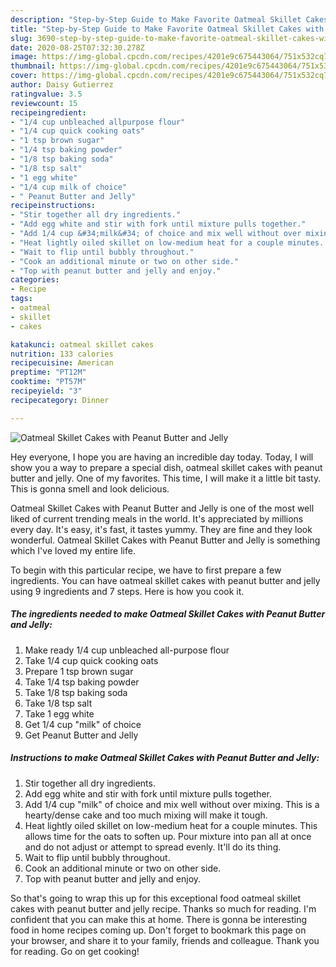 ```yaml
---
description: "Step-by-Step Guide to Make Favorite Oatmeal Skillet Cakes with Peanut Butter and Jelly"
title: "Step-by-Step Guide to Make Favorite Oatmeal Skillet Cakes with Peanut Butter and Jelly"
slug: 3690-step-by-step-guide-to-make-favorite-oatmeal-skillet-cakes-with-peanut-butter-and-jelly
date: 2020-08-25T07:32:30.278Z
image: https://img-global.cpcdn.com/recipes/4201e9c675443064/751x532cq70/oatmeal-skillet-cakes-with-peanut-butter-and-jelly-recipe-main-photo.jpg
thumbnail: https://img-global.cpcdn.com/recipes/4201e9c675443064/751x532cq70/oatmeal-skillet-cakes-with-peanut-butter-and-jelly-recipe-main-photo.jpg
cover: https://img-global.cpcdn.com/recipes/4201e9c675443064/751x532cq70/oatmeal-skillet-cakes-with-peanut-butter-and-jelly-recipe-main-photo.jpg
author: Daisy Gutierrez
ratingvalue: 3.5
reviewcount: 15
recipeingredient:
- "1/4 cup unbleached allpurpose flour"
- "1/4 cup quick cooking oats"
- "1 tsp brown sugar"
- "1/4 tsp baking powder"
- "1/8 tsp baking soda"
- "1/8 tsp salt"
- "1 egg white"
- "1/4 cup milk of choice"
- " Peanut Butter and Jelly"
recipeinstructions:
- "Stir together all dry ingredients."
- "Add egg white and stir with fork until mixture pulls together."
- "Add 1/4 cup &#34;milk&#34; of choice and mix well without over mixing. This is a hearty/dense cake and too much mixing will make it tough."
- "Heat lightly oiled skillet on low-medium heat for a couple minutes. This allows time for the oats to soften up. Pour mixture into pan all at once and do not adjust or attempt to spread evenly. It&#39;ll do its thing."
- "Wait to flip until bubbly throughout."
- "Cook an additional minute or two on other side."
- "Top with peanut butter and jelly and enjoy."
categories:
- Recipe
tags:
- oatmeal
- skillet
- cakes

katakunci: oatmeal skillet cakes 
nutrition: 133 calories
recipecuisine: American
preptime: "PT12M"
cooktime: "PT57M"
recipeyield: "3"
recipecategory: Dinner

---
```



![Oatmeal Skillet Cakes with Peanut Butter and Jelly](https://img-global.cpcdn.com/recipes/4201e9c675443064/751x532cq70/oatmeal-skillet-cakes-with-peanut-butter-and-jelly-recipe-main-photo.jpg)

Hey everyone, I hope you are having an incredible day today. Today, I will show you a way to prepare a special dish, oatmeal skillet cakes with peanut butter and jelly. One of my favorites. This time, I will make it a little bit tasty. This is gonna smell and look delicious.



Oatmeal Skillet Cakes with Peanut Butter and Jelly is one of the most well liked of current trending meals in the world. It's appreciated by millions every day. It's easy, it's fast, it tastes yummy. They are fine and they look wonderful. Oatmeal Skillet Cakes with Peanut Butter and Jelly is something which I've loved my entire life.


To begin with this particular recipe, we have to first prepare a few ingredients. You can have oatmeal skillet cakes with peanut butter and jelly using 9 ingredients and 7 steps. Here is how you cook it.

<!--inarticleads1-->

##### The ingredients needed to make Oatmeal Skillet Cakes with Peanut Butter and Jelly:

1. Make ready 1/4 cup unbleached all-purpose flour
1. Take 1/4 cup quick cooking oats
1. Prepare 1 tsp brown sugar
1. Take 1/4 tsp baking powder
1. Take 1/8 tsp baking soda
1. Take 1/8 tsp salt
1. Take 1 egg white
1. Get 1/4 cup &#34;milk&#34; of choice
1. Get  Peanut Butter and Jelly




<!--inarticleads2-->

##### Instructions to make Oatmeal Skillet Cakes with Peanut Butter and Jelly:

1. Stir together all dry ingredients.
1. Add egg white and stir with fork until mixture pulls together.
1. Add 1/4 cup &#34;milk&#34; of choice and mix well without over mixing. This is a hearty/dense cake and too much mixing will make it tough.
1. Heat lightly oiled skillet on low-medium heat for a couple minutes. This allows time for the oats to soften up. Pour mixture into pan all at once and do not adjust or attempt to spread evenly. It&#39;ll do its thing.
1. Wait to flip until bubbly throughout.
1. Cook an additional minute or two on other side.
1. Top with peanut butter and jelly and enjoy.




So that's going to wrap this up for this exceptional food oatmeal skillet cakes with peanut butter and jelly recipe. Thanks so much for reading. I'm confident that you can make this at home. There is gonna be interesting food in home recipes coming up. Don't forget to bookmark this page on your browser, and share it to your family, friends and colleague. Thank you for reading. Go on get cooking!
